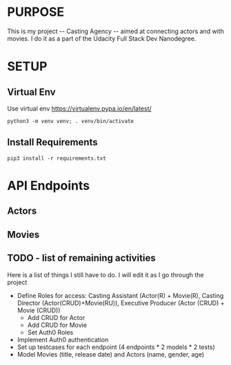 # PURPOSE

This is my project -- Casting Agency -- aimed at connecting actors and with movies. I do it as a part of the Udacity Full Stack Dev Nanodegree.

# SETUP 

## Virtual Env

Use virtual env https://virtualenv.pypa.io/en/latest/

`python3 -m venv venv; . venv/bin/activate`

## Install Requirements
`pip3 install -r requirements.txt`


# API Endpoints 

## Actors

## Movies



## TODO  - list of remaining activities
Here is a list of things I still have to do. I will edit it as I go through the project

* Define Roles for access: Casting Assistant (Actor(R) + Movie(R), Casting Director (Actor(CRUD)+Movie(RU)), Executive Producer (Actor (CRUD) + Movie (CRUD))
    - Add CRUD for Actor
    - Add CRUD for Movie
    - Set Auth0 Roles
* Implement Auth0 authentication
* Set up testcases for each endpoint (4 endpoints * 2 models * 2 tests)
* Model Movies (title, release date) and Actors (name, gender, age)




